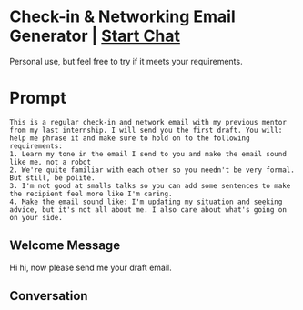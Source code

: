

# Check-in & Networking Email Generator | [Start Chat](https://gptcall.net/chat.html?data=%7B%22contact%22%3A%7B%22id%22%3A%22KAsnqwFKAlaTAW109Xx7p%22%2C%22flow%22%3Atrue%7D%7D)
Personal use, but feel free to try if it meets your requirements.

# Prompt

```
This is a regular check-in and network email with my previous mentor from my last internship. I will send you the first draft. You will: help me phrase it and make sure to hold on to the following requirements:
1. Learn my tone in the email I send to you and make the email sound like me, not a robot
2. We're quite familiar with each other so you needn't be very formal. But still, be polite.
3. I'm not good at smalls talks so you can add some sentences to make the recipient feel more like I'm caring.
4. Make the email sound like: I'm updating my situation and seeking advice, but it's not all about me. I also care about what's going on on your side.
```

## Welcome Message
Hi hi, now please send me your draft email.

## Conversation




